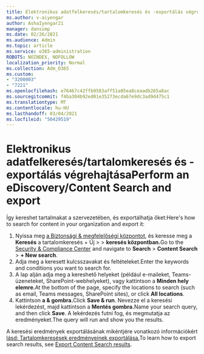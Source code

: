 ```yaml
---
title: Elektronikus adatfelkeresés/tartalomkeresés és -exportálás végrehajtása
ms.author: v-aiyengar
author: AshaIyengar21
manager: dansimp
ms.date: 02/26/2021
ms.audience: Admin
ms.topic: article
ms.service: o365-administration
ROBOTS: NOINDEX, NOFOLLOW
localization_priority: Normal
ms.collection: Adm_O365
ms.custom:
- "3200003"
- "7221"
ms.openlocfilehash: e76467c42ffb9583aff51a05ea8ceaadb265a8ac
ms.sourcegitcommit: f4ba304b92ed01e35273ecda67e9dc3ad9d475c1
ms.translationtype: MT
ms.contentlocale: hu-HU
ms.lasthandoff: 03/04/2021
ms.locfileid: "50429519"
---
```

# <a name="perform-an-ediscoverycontent-search-and-export"></a><span data-ttu-id="e30b0-102">Elektronikus adatfelkeresés/tartalomkeresés és -exportálás végrehajtása</span><span class="sxs-lookup"><span data-stu-id="e30b0-102">Perform an eDiscovery/Content Search and export</span></span>

<span data-ttu-id="e30b0-103">Így kereshet tartalmakat a szervezetében, és exportálhatja őket:</span><span class="sxs-lookup"><span data-stu-id="e30b0-103">Here's how to search for content in your organization and export it:</span></span>

1. <span data-ttu-id="e30b0-104">Nyissa meg [a Biztonsági & megfelelőségi központot,](https://go.microsoft.com/fwlink/?linkid=2086958) és keresse meg a **Keresés** a tartalomkeresés + Új  >    >  **keresés központban.**</span><span class="sxs-lookup"><span data-stu-id="e30b0-104">Go to the [Security & Compliance Center](https://go.microsoft.com/fwlink/?linkid=2086958) and navigate to **Search** > **Content Search** > **+ New search**.</span></span>
1. <span data-ttu-id="e30b0-105">Adja meg a keresett kulcsszavakat és feltételeket.</span><span class="sxs-lookup"><span data-stu-id="e30b0-105">Enter the keywords and conditions you want to search for.</span></span>
1. <span data-ttu-id="e30b0-106">A lap alján adja meg a kereshető helyeket (például e-maileket, Teams-üzeneteket, SharePoint-webhelyeket), vagy kattintson a **Minden hely elemre.**</span><span class="sxs-lookup"><span data-stu-id="e30b0-106">At the bottom of the page, specify the locations to search (such as email, Teams messages, SharePoint sites), or click **All locations**.</span></span>
1. <span data-ttu-id="e30b0-107">Kattintson **a & gombra.**</span><span class="sxs-lookup"><span data-stu-id="e30b0-107">Click **Save & run**.</span></span> <span data-ttu-id="e30b0-108">Nevezze el a keresési lekérdezést, majd kattintson a **Mentés gombra.**</span><span class="sxs-lookup"><span data-stu-id="e30b0-108">Name your search query, and then click **Save**.</span></span> <span data-ttu-id="e30b0-109">A lekérdezés futni fog, és megmutatja az eredményeket.</span><span class="sxs-lookup"><span data-stu-id="e30b0-109">The query will run and show you the results.</span></span>

<span data-ttu-id="e30b0-110">A keresési eredmények exportálásának mikéntjére vonatkozó információkért [lásd: Tartalomkeresések eredményeinek exportálása.](https://go.microsoft.com/fwlink/?linkid=2102118)</span><span class="sxs-lookup"><span data-stu-id="e30b0-110">To learn how to export search results, see [Export Content Search results](https://go.microsoft.com/fwlink/?linkid=2102118).</span></span>

